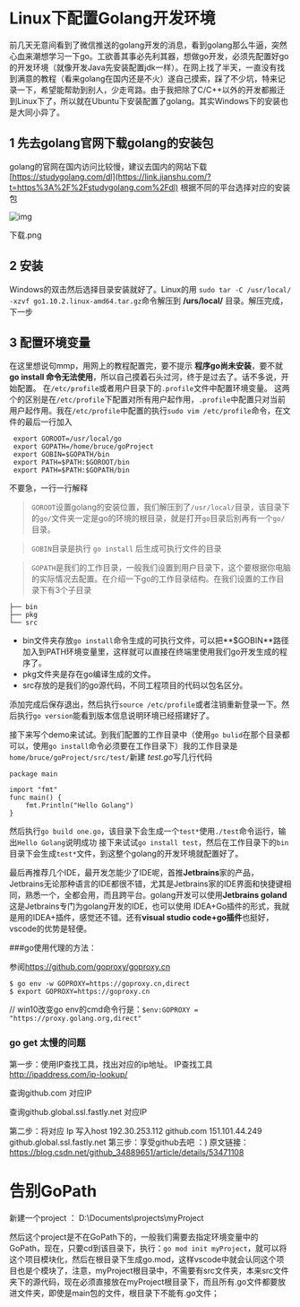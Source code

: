 # Linux下配置Golang开发环境

前几天无意间看到了微信推送的golang开发的消息，看到golang那么牛逼，突然心血来潮想学习一下go。工欲善其事必先利其器，想做go开发，必须先配置好go的开发环境（就像开发Java先安装配置jdk一样）。在网上找了半天，一直没有找到满意的教程（看来golang在国内还是不火）遂自己摸索，踩了不少坑，特来记录一下，希望能帮助到别人，少走弯路。由于我把除了C/C++以外的开发都搬迁到Linux下了，所以就在Ubuntu下安装配置了golang。其实Windows下的安装也是大同小异了。

## 1 先去golang官网下载golang的安装包

golang的官网在国内访问比较慢，建议去国内的网站下载[https://studygolang.com/dl](https://link.jianshu.com/?t=https%3A%2F%2Fstudygolang.com%2Fdl) 根据不同的平台选择对应的安装包

![img](https://upload-images.jianshu.io/upload_images/3622259-b10f761296d84e38.png?imageMogr2/auto-orient/strip|imageView2/2/w/1200/format/webp)

下载.png

 

## 2 安装

Windows的双击然后选择目录安装就好了。Linux的用 `sudo tar -C /usr/local/ -xzvf go1.10.2.linux-amd64.tar.gz`命令解压到 **/urs/local/** 目录。解压完成，下一步

## 3 配置环境变量

在这里想说句mmp，用网上的教程配置完，要不提示 **程序go尚未安装**，要不就 **go install 命令无法使用**，所以自己摸着石头过河，终于是过去了。话不多说，开始配置。
在`/etc/profile`或者用户目录下的`.profile`文件中配置环境变量。
这两个的区别是在`/etc/profile`下配置对所有用户起作用，`.profile`中配置只对当前用户起作用。我在`/etc/profile`中配置的执行`sudo vim /etc/profile`命令，在文件的最后一行加入

```
 export GOROOT=/usr/local/go
 export GOPATH=/home/bruce/goProject 
 export GOBIN=$GOPATH/bin
 export PATH=$PATH:$GOROOT/bin
 export PATH=$PATH:$GOPATH/bin
```

不要急，一行一行解释

> `GOROOT`设置golang的安装位置，我们解压到了`/usr/local/`目录，该目录下的`go/`文件夹一定是go的环境的根目录，就是打开`go`目录后别再有一个`go/`目录。

> `GOBIN`目录是执行 `go install` 后生成可执行文件的目录

> `GOPATH`是我们的工作目录，一般我们设置到用户目录下，这个要根据你电脑的实际情况去配置。在介绍一下go的工作目录结构。在我们设置的工作目录下有3个子目录

```
├── bin
├── pkg
└── src
```

- bin文件夹存放`go install`命令生成的可执行文件，可以把**$GOBIN**路径加入到PATH环境变量里，这样就可以直接在终端里使用我们go开发生成的程序了。
- pkg文件夹是存在go编译生成的文件。
- src存放的是我们的go源代码，不同工程项目的代码以包名区分。

添加完成后保存退出，然后执行`source /etc/profile`或者注销重新登录一下。然后执行`go version`能看到版本信息说明环境已经搭建好了。

接下来写个demo来试试。到我们配置的工作目录中（使用`go bulid`在那个目录都可以，使用`go install`命令必须要在工作目录下）我的工作目录是`home/bruce/goProject/src/test/`新建 *test.go*写几行代码

```
package main

import "fmt"
func main() {
    fmt.Println("Hello Golang")
}
```

然后执行`go build one.go`，该目录下会生成一个`test*`使用`./test`命令运行，输出`Hello Golang`说明成功
接下来试试`go install test`，然后在工作目录下的`bin`目录下会生成`test*`文件，到这整个golang的开发环境就配置好了。

最后再推荐几个IDE，最开发怎能少了IDE呢，首推**Jetbrains**家的产品，Jetbrains无论那种语言的IDE都很不错，尤其是Jetbrains家的IDE界面和快捷键相同，熟悉一个，全都会用，而且跨平台。golang开发可以使用**Jetbrains goland**这是Jetbrains专门为golang开发的IDE，也可以使用 IDEA+Go插件的形式，我就是用的IDEA+插件，感觉还不错。还有**visual studio code+go插件**也挺好，vscode的优势是轻便。



###go使用代理的方法：

参阅<https://github.com/goproxy/goproxy.cn>

```shell
$ go env -w GOPROXY=https://goproxy.cn,direct
$ export GOPROXY=https://goproxy.cn
```

// win10改变go env的cmd命令行是：`$env:GOPROXY = "https://proxy.golang.org,direct"`



### go get 太慢的问题

第一步：使用IP查找工具，找出对应的ip地址。
IP查找工具 <http://ipaddress.com/ip-lookup/>

查询github.com 对应IP


查询github.global.ssl.fastly.net 对应IP 



第二步：将对应 Ip 写入host
192.30.253.112 github.com
151.101.44.249 github.global.ssl.fastly.net
第三步：享受github去吧 ：)
原文链接：https://blog.csdn.net/github_34889651/article/details/53471108



# 告别GoPath

新建一个project ： D:\Documents\projects\myProject

然后这个project是不在GoPath下的，一般我们需要去指定环境变量中的GoPath，现在，只要cd到该目录下，执行：`go mod init myProject`，就可以将这个项目模块化，然后在根目录下生成go.mod，这样vscode中就会认同这个项目也是个模块了，注意，myProject根目录中，不需要有src文件夹，本来src文件夹下的源代码，现在必须直接放在myProject根目录下，而且所有.go文件都要放进文件夹，即使是main包的文件，根目录下不能有.go文件；<br><br>



